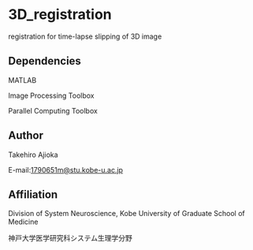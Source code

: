 # 3D_registration
registration for time-lapse slipping of 3D image

## Dependencies
MATLAB

Image Processing Toolbox

Parallel Computing Toolbox


## Author
Takehiro Ajioka 

E-mail:1790651m@stu.kobe-u.ac.jp

## Affiliation

Division of System Neuroscience, Kobe University of Graduate School of Medicine

神戸大学医学研究科システム生理学分野
